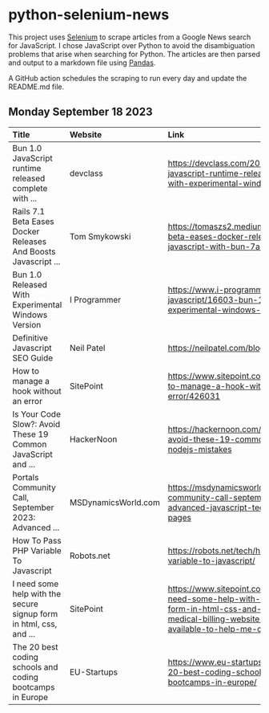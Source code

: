 # python-selenium-news

This project uses [Selenium](https://www.seleniumhq.org/) to scrape articles from a Google News search for JavaScript.
I chose JavaScript over Python to avoid the disambiguation problems that arise when searching for Python.
The articles are then parsed and output to a markdown file using [Pandas](https://pandas.pydata.org/).

A GitHub action schedules the scraping to run every day and update the README.md file.

## Monday September 18 2023


| Title                                                              | Website             | Link                                                                                                                                                                                         |
|:-------------------------------------------------------------------|:--------------------|:---------------------------------------------------------------------------------------------------------------------------------------------------------------------------------------------|
| Bun 1.0 JavaScript runtime released complete with ...              | devclass            | https://devclass.com/2023/09/11/bun-1-0-javascript-runtime-released-complete-with-experimental-windows-version/                                                                              |
| Rails 7.1 Beta Eases Docker Releases And Boosts Javascript ...     | Tom Smykowski       | https://tomaszs2.medium.com/rails-7-1-beta-eases-docker-releases-and-boosts-javascript-with-bun-7a9418f6def8                                                                                 |
| Bun 1.0 Released With Experimental Windows Version                 | I Programmer        | https://www.i-programmer.info/news/167-javascript/16603-bun-10-released-with-experimental-windows-version.html                                                                               |
| Definitive Javascript SEO Guide                                    | Neil Patel          | https://neilpatel.com/blog/javascript-seo/                                                                                                                                                   |
| How to manage a hook without an error                              | SitePoint           | https://www.sitepoint.com/community/t/how-to-manage-a-hook-without-an-error/426031                                                                                                           |
| Is Your Code Slow?: Avoid These 19 Common JavaScript and ...       | HackerNoon          | https://hackernoon.com/is-your-code-slow-avoid-these-19-common-javascript-and-nodejs-mistakes                                                                                                |
| Portals Community Call, September 2023: Advanced ...               | MSDynamicsWorld.com | https://msdynamicsworld.com/video/portals-community-call-september-2023-advanced-javascript-techniques-power-pages                                                                           |
| How To Pass PHP Variable To Javascript                             | Robots.net          | https://robots.net/tech/how-to-pass-php-variable-to-javascript/                                                                                                                              |
| I need some help with the secure signup form in html, css, and ... | SitePoint           | https://www.sitepoint.com/community/t/i-need-some-help-with-the-secure-signup-form-in-html-css-and-javascript-for-my-medical-billing-website-is-there-anyone-available-to-help-me-out/426514 |
| The 20 best coding schools and coding bootcamps in Europe          | EU-Startups         | https://www.eu-startups.com/2023/09/the-20-best-coding-schools-and-coding-bootcamps-in-europe/                                                                                               |